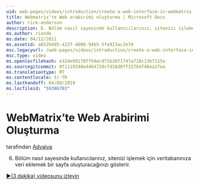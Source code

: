 ```yaml
---
uid: web-pages/videos/introduction/create-a-web-interface-in-webmatrix
title: Webmatrix'te Web arabirimi oluşturma | Microsoft Docs
author: rick-anderson
description: 6. Bölüm nasıl sayesinde kullanıcılarınız, sitenizi işlemek için veritabanınıza veri eklemek bir sayfa oluşturacağınızı gösterir.
ms.author: riande
ms.date: 04/12/2011
ms.assetid: a0529495-422f-4008-94b5-5fa913ac2e70
msc.legacyurl: /web-pages/videos/introduction/create-a-web-interface-in-webmatrix
msc.type: video
ms.openlocfilehash: e324e99178ff69ecd71b2071747a718c13b7115e
ms.sourcegitcommit: 0f1119340e4464720cfd16d0ff15764746ea1fea
ms.translationtype: MT
ms.contentlocale: tr-TR
ms.lasthandoff: 04/09/2019
ms.locfileid: "59386703"
---
```

# <a name="create-a-web-interface-in-webmatrix"></a>WebMatrix’te Web Arabirimi Oluşturma

tarafından [Advaiya](https://twitter.com/Advaiyasolns)

6. Bölüm nasıl sayesinde kullanıcılarınız, sitenizi işlemek için veritabanınıza veri eklemek bir sayfa oluşturacağınızı gösterir.

[&#9654;(3 dakika) videosunu izleyin](https://channel9.msdn.com/Blogs/ASP-NET-Site-Videos/create-a-web-interface-in-webmatrix)
